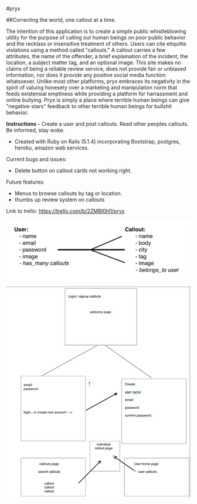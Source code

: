 #pryx


##Correcting the world, one callout at a time.

The intention of this application is to create a simple public whistleblowing utility for the purpose of calling out human beings on poor public behavior and the recklass or insensitive treatment of others. Users can cite etiquitte violations using a method called "callouts." A callout carries a few attributes, the name of the offender, a brief explaination of the incident, the location, a subject matter tag, and an optional image. This site makes no claims of being a reliable review service, does not provide fair or unbiased information, nor does it provide any positive social media function whatsoever. Unlike most other platforms, pryx embraces its negativity in the spirit of valuing honesety over a marketing and manipulation norm that feeds existensial emptiness while providing a platform for harrassment and online bullying. Pryx is simply a place where terrible human beings can give "negative-stars" feedback to other terrible human beings for bullshit behavior. 

**Instructions -**
Create a user and post callouts. Read other peoples callouts. Be informed, stay woke. 

- Created with Ruby on Rails (5.1.4) incorporating Bootstrap, postgres, heroku, amazon web services.



Current bugs and issues:

- Delete button on callout cards not working right.


Future features: 

- Menus to browse callouts by tag or location.
- thumbs up review system on callouts

Link to trello: 
https://trello.com/b/2ZMBI0H1/pryx

![](./readme_images/erd.png)

![](./readme_images/wireframe.png)

